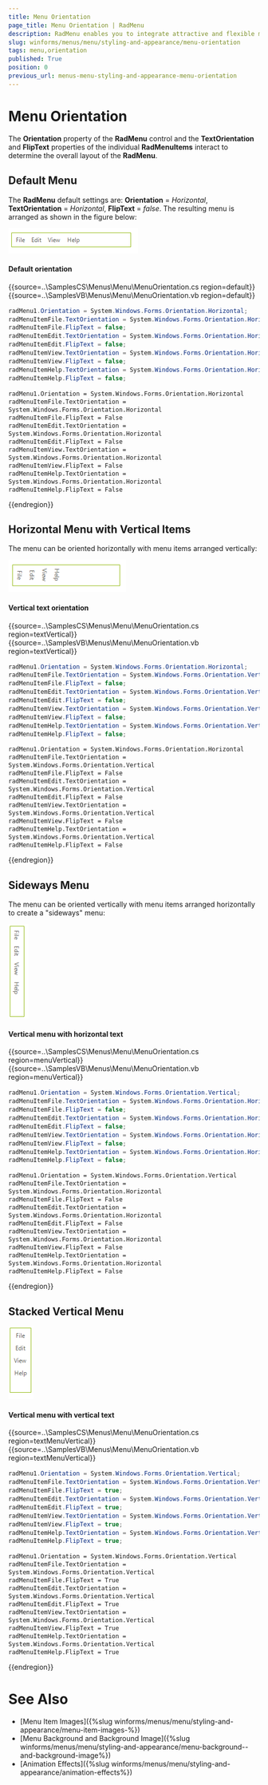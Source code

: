 ```yaml
---
title: Menu Orientation
page_title: Menu Orientation | RadMenu
description: RadMenu enables you to integrate attractive and flexible menus on Forms within your Windows applications.
slug: winforms/menus/menu/styling-and-appearance/menu-orientation
tags: menu,orientation
published: True
position: 0
previous_url: menus-menu-styling-and-appearance-menu-orientation
---
```


# Menu Orientation

The __Orientation__ property of the **RadMenu** control and the __TextOrientation__ and __FlipText__ properties of the individual **RadMenuItems** interact to determine the overall layout of the **RadMenu**.

## Default Menu

The __RadMenu__ default settings are: __Orientation__ = *Horizontal*, __TextOrientation__ = *Horizontal*, __FlipText__ = *false*. The resulting menu is arranged as shown in the figure below:

![menus-menu-styling-and-appearance-menu-orientation 001](images/menus-menu-styling-and-appearance-menu-orientation001.png)

#### Default orientation

{{source=..\SamplesCS\Menus\Menu\MenuOrientation.cs region=default}} 
{{source=..\SamplesVB\Menus\Menu\MenuOrientation.vb region=default}} 

````C#
radMenu1.Orientation = System.Windows.Forms.Orientation.Horizontal;
radMenuItemFile.TextOrientation = System.Windows.Forms.Orientation.Horizontal;
radMenuItemFile.FlipText = false;
radMenuItemEdit.TextOrientation = System.Windows.Forms.Orientation.Horizontal;
radMenuItemEdit.FlipText = false;
radMenuItemView.TextOrientation = System.Windows.Forms.Orientation.Horizontal;
radMenuItemView.FlipText = false;
radMenuItemHelp.TextOrientation = System.Windows.Forms.Orientation.Horizontal;
radMenuItemHelp.FlipText = false;

````
````VB.NET
radMenu1.Orientation = System.Windows.Forms.Orientation.Horizontal
radMenuItemFile.TextOrientation = System.Windows.Forms.Orientation.Horizontal
radMenuItemFile.FlipText = False
radMenuItemEdit.TextOrientation = System.Windows.Forms.Orientation.Horizontal
radMenuItemEdit.FlipText = False
radMenuItemView.TextOrientation = System.Windows.Forms.Orientation.Horizontal
radMenuItemView.FlipText = False
radMenuItemHelp.TextOrientation = System.Windows.Forms.Orientation.Horizontal
radMenuItemHelp.FlipText = False

````

{{endregion}} 

## Horizontal Menu with Vertical Items

The menu can be oriented horizontally with menu items arranged vertically:

![menus-menu-styling-and-appearance-menu-orientation 002](images/menus-menu-styling-and-appearance-menu-orientation002.png)

#### Vertical text orientation

{{source=..\SamplesCS\Menus\Menu\MenuOrientation.cs region=textVertical}} 
{{source=..\SamplesVB\Menus\Menu\MenuOrientation.vb region=textVertical}} 

````C#
radMenu1.Orientation = System.Windows.Forms.Orientation.Horizontal;
radMenuItemFile.TextOrientation = System.Windows.Forms.Orientation.Vertical;
radMenuItemFile.FlipText = false;
radMenuItemEdit.TextOrientation = System.Windows.Forms.Orientation.Vertical;
radMenuItemEdit.FlipText = false;
radMenuItemView.TextOrientation = System.Windows.Forms.Orientation.Vertical;
radMenuItemView.FlipText = false;
radMenuItemHelp.TextOrientation = System.Windows.Forms.Orientation.Vertical;
radMenuItemHelp.FlipText = false;

````
````VB.NET
radMenu1.Orientation = System.Windows.Forms.Orientation.Horizontal
radMenuItemFile.TextOrientation = System.Windows.Forms.Orientation.Vertical
radMenuItemFile.FlipText = False
radMenuItemEdit.TextOrientation = System.Windows.Forms.Orientation.Vertical
radMenuItemEdit.FlipText = False
radMenuItemView.TextOrientation = System.Windows.Forms.Orientation.Vertical
radMenuItemView.FlipText = False
radMenuItemHelp.TextOrientation = System.Windows.Forms.Orientation.Vertical
radMenuItemHelp.FlipText = False

````

{{endregion}} 

## Sideways Menu

The menu can be oriented vertically with menu items arranged horizontally to create a "sideways" menu:

![menus-menu-styling-and-appearance-menu-orientation 003](images/menus-menu-styling-and-appearance-menu-orientation003.png)

#### Vertical menu with horizontal text

{{source=..\SamplesCS\Menus\Menu\MenuOrientation.cs region=menuVertical}} 
{{source=..\SamplesVB\Menus\Menu\MenuOrientation.vb region=menuVertical}} 

````C#
radMenu1.Orientation = System.Windows.Forms.Orientation.Vertical;
radMenuItemFile.TextOrientation = System.Windows.Forms.Orientation.Horizontal;
radMenuItemFile.FlipText = false;
radMenuItemEdit.TextOrientation = System.Windows.Forms.Orientation.Horizontal;
radMenuItemEdit.FlipText = false;
radMenuItemView.TextOrientation = System.Windows.Forms.Orientation.Horizontal;
radMenuItemView.FlipText = false;
radMenuItemHelp.TextOrientation = System.Windows.Forms.Orientation.Horizontal;
radMenuItemHelp.FlipText = false;

````
````VB.NET
radMenu1.Orientation = System.Windows.Forms.Orientation.Vertical
radMenuItemFile.TextOrientation = System.Windows.Forms.Orientation.Horizontal
radMenuItemFile.FlipText = False
radMenuItemEdit.TextOrientation = System.Windows.Forms.Orientation.Horizontal
radMenuItemEdit.FlipText = False
radMenuItemView.TextOrientation = System.Windows.Forms.Orientation.Horizontal
radMenuItemView.FlipText = False
radMenuItemHelp.TextOrientation = System.Windows.Forms.Orientation.Horizontal
radMenuItemHelp.FlipText = False

````

{{endregion}} 

## Stacked Vertical Menu

![menus-menu-styling-and-appearance-menu-orientation 004](images/menus-menu-styling-and-appearance-menu-orientation004.png)

#### Vertical menu with vertical text

{{source=..\SamplesCS\Menus\Menu\MenuOrientation.cs region=textMenuVertical}} 
{{source=..\SamplesVB\Menus\Menu\MenuOrientation.vb region=textMenuVertical}} 

````C#
radMenu1.Orientation = System.Windows.Forms.Orientation.Vertical;
radMenuItemFile.TextOrientation = System.Windows.Forms.Orientation.Vertical;
radMenuItemFile.FlipText = true;
radMenuItemEdit.TextOrientation = System.Windows.Forms.Orientation.Vertical;
radMenuItemEdit.FlipText = true;
radMenuItemView.TextOrientation = System.Windows.Forms.Orientation.Vertical;
radMenuItemView.FlipText = true;
radMenuItemHelp.TextOrientation = System.Windows.Forms.Orientation.Vertical;
radMenuItemHelp.FlipText = true;

````
````VB.NET
radMenu1.Orientation = System.Windows.Forms.Orientation.Vertical
radMenuItemFile.TextOrientation = System.Windows.Forms.Orientation.Vertical
radMenuItemFile.FlipText = True
radMenuItemEdit.TextOrientation = System.Windows.Forms.Orientation.Vertical
radMenuItemEdit.FlipText = True
radMenuItemView.TextOrientation = System.Windows.Forms.Orientation.Vertical
radMenuItemView.FlipText = True
radMenuItemHelp.TextOrientation = System.Windows.Forms.Orientation.Vertical
radMenuItemHelp.FlipText = True

````

{{endregion}}

# See Also

* [Menu Item Images]({%slug winforms/menus/menu/styling-and-appearance/menu-item-images-%})	
* [Menu Background  and Background Image]({%slug winforms/menus/menu/styling-and-appearance/menu-background--and-background-image%})	
* [Animation Effects]({%slug winforms/menus/menu/styling-and-appearance/animation-effects%})		